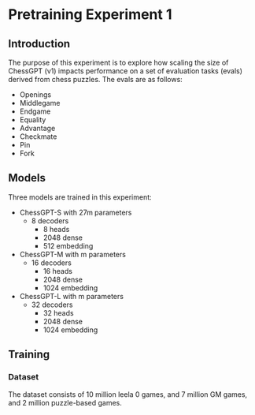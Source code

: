 # Pretraining Experiment 1



## Introduction

The purpose of this experiment is to explore how scaling the size of ChessGPT (v1) impacts performance on a set of 
evaluation tasks (evals) derived from chess puzzles. The evals are as follows:
- Openings
- Middlegame
- Endgame
- Equality
- Advantage
- Checkmate
- Pin
- Fork



## Models

Three models are trained in this experiment:
- ChessGPT-S with 27m parameters
  - 8 decoders
    - 8 heads
    - 2048 dense
    - 512 embedding
- ChessGPT-M with m parameters
  - 16 decoders
    - 16 heads
    - 2048 dense
    - 1024 embedding
- ChessGPT-L with m parameters
  - 32 decoders
    - 32 heads
    - 2048 dense
    - 1024 embedding




## Training


### Dataset

The dataset consists of 10 million leela 0 games, and 7 million GM games, and 2 million puzzle-based games.





















